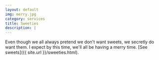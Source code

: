 ```yaml
---
layout: default
img: merry.jpg
category: services
title: Sweeties
description: |
---
```

Even though we all always pretend we don't want sweets, we secretly do want them.
I expect by this time, we'll all be having a merry time. [See sweets]({{ site.url }}/sweeties.html).
